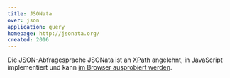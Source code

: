 ```yaml
---
title: JSONata
over: json
application: query
homepage: http://jsonata.org/
created: 2016
---
```


Die [JSON](../json)-Abfragesprache JSONata ist an [XPath](xpath) angelehnt, in JavaScript implementiert und kann [im Browser ausprobiert werden](http://try.jsonata.org/).

